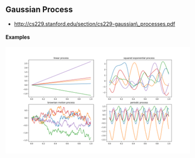 
Gaussian Process
---

* http://cs229.stanford.edu/section/cs229-gaussian\_processes.pdf


#### Examples

![example processes](GaussianProcess.png)
